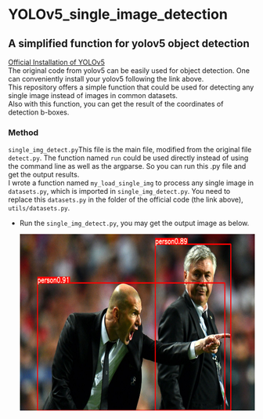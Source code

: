 # YOLOv5_single_image_detection
## A simplified function for yolov5 object detection
[Official Installation of YOLOv5](https://github.com/ultralytics/yolov5 "YOLOv5 official")  
The original code from yolov5 can be easily used for object detection. One can conveniently install your yolov5 following the link above.  
This repository offers a simple function that could be used for detecting any single image instead of images in common datasets.   
Also with this function, you can get the result of the coordinates of detection b-boxes.  
### Method
`single_img_detect.py`This file is the main file, modified from the original file `detect.py`. The function named `run` could be used directly instead of using the command line as well as the argparse. So you can run this .py file and get the output results.  
I wrote a function named `my_load_single_img` to process any single image in `datasets.py`, which is imported in `single_img_detect.py`. You need to replace this `datasets.py` in the folder of the official code (the link above), `utils/datasets.py`.  
* Run the `single_img_detect.py`, you may get the output image as below.  
  
  <div align=center><img width="640" height="360" src="https://github.com/bestchen97/yolov5_single_image_detection/blob/main/zidane_output.png" alt="example1"/></div>  
